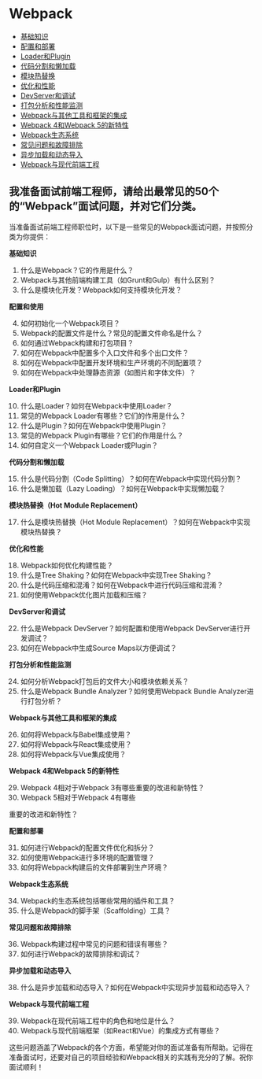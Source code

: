 # Webpack

- [基础知识](basic.md)
- [配置和部署](config.md)
- [Loader和Plugin](plugin.md)
- [代码分割和懒加载](code_split.md)
- [模块热替换](hot.md)
- [优化和性能](optimize.md)
- [DevServer和调试](dev_server.md)
- [打包分析和性能监测](package.md)
- [Webpack与其他工具和框架的集成](integrate.md)
- [Webpack 4和Webpack 5的新特性](new.md)
- [Webpack生态系统](economy.md)
- [常见问题和故障排除](problem.md)
- [异步加载和动态导入](lazy.md)
- [Webpack与现代前端工程](project.md)

## 我准备面试前端工程师，请给出最常见的50个的“Webpack”面试问题，并对它们分类。
当准备面试前端工程师职位时，以下是一些常见的Webpack面试问题，并按照分类为你提供：

**基础知识**

1. 什么是Webpack？它的作用是什么？
2. Webpack与其他前端构建工具（如Grunt和Gulp）有什么区别？
3. 什么是模块化开发？Webpack如何支持模块化开发？

**配置和使用**

4. 如何初始化一个Webpack项目？
5. Webpack的配置文件是什么？常见的配置文件命名是什么？
6. 如何通过Webpack构建和打包项目？
7. 如何在Webpack中配置多个入口文件和多个出口文件？
8. 如何在Webpack中配置开发环境和生产环境的不同配置项？
9. 如何在Webpack中处理静态资源（如图片和字体文件）？

**Loader和Plugin**

10. 什么是Loader？如何在Webpack中使用Loader？
11. 常见的Webpack Loader有哪些？它们的作用是什么？
12. 什么是Plugin？如何在Webpack中使用Plugin？
13. 常见的Webpack Plugin有哪些？它们的作用是什么？
14. 如何自定义一个Webpack Loader或Plugin？

**代码分割和懒加载**

15. 什么是代码分割（Code Splitting）？如何在Webpack中实现代码分割？
16. 什么是懒加载（Lazy Loading）？如何在Webpack中实现懒加载？

**模块热替换（Hot Module Replacement）**

17. 什么是模块热替换（Hot Module Replacement）？如何在Webpack中实现模块热替换？

**优化和性能**

18. Webpack如何优化构建性能？
19. 什么是Tree Shaking？如何在Webpack中实现Tree Shaking？
20. 什么是代码压缩和混淆？如何在Webpack中进行代码压缩和混淆？
21. 如何使用Webpack优化图片加载和压缩？

**DevServer和调试**

22. 什么是Webpack DevServer？如何配置和使用Webpack DevServer进行开发调试？
23. 如何在Webpack中生成Source Maps以方便调试？

**打包分析和性能监测**

24. 如何分析Webpack打包后的文件大小和模块依赖关系？
25. 什么是Webpack Bundle Analyzer？如何使用Webpack Bundle Analyzer进行打包分析？

**Webpack与其他工具和框架的集成**

26. 如何将Webpack与Babel集成使用？
27. 如何将Webpack与React集成使用？
28. 如何将Webpack与Vue集成使用？

**Webpack 4和Webpack 5的新特性**

29. Webpack 4相对于Webpack 3有哪些重要的改进和新特性？
30. Webpack 5相对于Webpack 4有哪些

重要的改进和新特性？

**配置和部署**

31. 如何进行Webpack的配置文件优化和拆分？
32. 如何使用Webpack进行多环境的配置管理？
33. 如何将Webpack构建后的文件部署到生产环境？

**Webpack生态系统**

34. Webpack的生态系统包括哪些常用的插件和工具？
35. 什么是Webpack的脚手架（Scaffolding）工具？

**常见问题和故障排除**

36. Webpack构建过程中常见的问题和错误有哪些？
37. 如何进行Webpack的故障排除和调试？

**异步加载和动态导入**

38. 什么是异步加载和动态导入？如何在Webpack中实现异步加载和动态导入？

**Webpack与现代前端工程**

39. Webpack在现代前端工程中的角色和地位是什么？
40. Webpack与现代前端框架（如React和Vue）的集成方式有哪些？

这些问题涵盖了Webpack的各个方面，希望能对你的面试准备有所帮助。记得在准备面试时，还要对自己的项目经验和Webpack相关的实践有充分的了解。祝你面试顺利！
